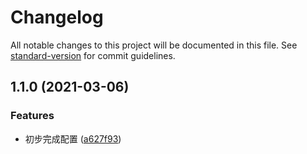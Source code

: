 # Changelog

All notable changes to this project will be documented in this file. See [standard-version](https://github.com/conventional-changelog/standard-version) for commit guidelines.

## 1.1.0 (2021-03-06)


### Features

* 初步完成配置 ([a627f93](https://github.com/meijintao233/ts-quick-starter/commit/a627f934649e65833e4e872375c48787114292fd))
